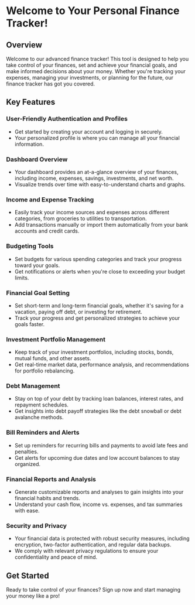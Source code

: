 # Welcome to Your Personal Finance Tracker!

## Overview
Welcome to our advanced finance tracker! This tool is designed to help you take control of your finances, set and achieve your financial goals, and make informed decisions about your money. Whether you're tracking your expenses, managing your investments, or planning for the future, our finance tracker has got you covered.

## Key Features

### User-Friendly Authentication and Profiles
- Get started by creating your account and logging in securely.
- Your personalized profile is where you can manage all your financial information.

### Dashboard Overview
- Your dashboard provides an at-a-glance overview of your finances, including income, expenses, savings, investments, and net worth.
- Visualize trends over time with easy-to-understand charts and graphs.

### Income and Expense Tracking
- Easily track your income sources and expenses across different categories, from groceries to utilities to transportation.
- Add transactions manually or import them automatically from your bank accounts and credit cards.

### Budgeting Tools
- Set budgets for various spending categories and track your progress toward your goals.
- Get notifications or alerts when you're close to exceeding your budget limits.

### Financial Goal Setting
- Set short-term and long-term financial goals, whether it's saving for a vacation, paying off debt, or investing for retirement.
- Track your progress and get personalized strategies to achieve your goals faster.

### Investment Portfolio Management
- Keep track of your investment portfolios, including stocks, bonds, mutual funds, and other assets.
- Get real-time market data, performance analysis, and recommendations for portfolio rebalancing.

### Debt Management
- Stay on top of your debt by tracking loan balances, interest rates, and repayment schedules.
- Get insights into debt payoff strategies like the debt snowball or debt avalanche methods.

### Bill Reminders and Alerts
- Set up reminders for recurring bills and payments to avoid late fees and penalties.
- Get alerts for upcoming due dates and low account balances to stay organized.

### Financial Reports and Analysis
- Generate customizable reports and analyses to gain insights into your financial habits and trends.
- Understand your cash flow, income vs. expenses, and tax summaries with ease.

### Security and Privacy
- Your financial data is protected with robust security measures, including encryption, two-factor authentication, and regular data backups.
- We comply with relevant privacy regulations to ensure your confidentiality and peace of mind.

## Get Started
Ready to take control of your finances? Sign up now and start managing your money like a pro!
